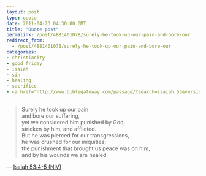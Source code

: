 ```yaml
---
layout: post
type: quote
date: 2011-04-23 04:30:00 GMT
title: "Quote post"
permalink: /post/4881401078/surely-he-took-up-our-pain-and-bore-our
redirect_from: 
  - /post/4881401078/surely-he-took-up-our-pain-and-bore-our
categories:
- christianity
- good friday
- isaiah
- sin
- healing
- sacrifice
- <a href="http://www.biblegateway.com/passage/?search=isaiah 53&version=niv">isaiah 53:4-5 (niv)</a>
---
```

<blockquote>Surely he took up our pain<br>
and bore our suffering,<br>
yet we considered him punished by God,<br>
stricken by him, and afflicted.<br>
But he was pierced for our transgressions,<br>
he was crushed for our iniquities;<br>
the punishment that brought us peace was on him,<br>
and by his wounds we are healed.</blockquote>

 — <a href="http://www.biblegateway.com/passage/?search=Isaiah 53&version=NIV">Isaiah 53:4-5 (NIV)</a>